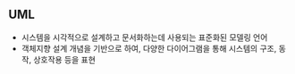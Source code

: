 ## UML
- 시스템을 시각적으로 설계하고 문서화하는데 사용되는 표준화된 모델링 언어
- 객체지향 설계 개념을 기반으로 하여, 다양한 다이어그램을 통해 시스템의 구조, 동작, 상호작용 등을 표현

